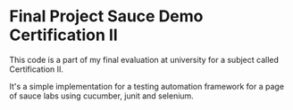 # Final Project Sauce Demo Certification II

This code is a part of my final evaluation at university for a subject called Certification II.

It's a simple implementation for a testing automation framework for a page of sauce labs using cucumber, junit and selenium.
